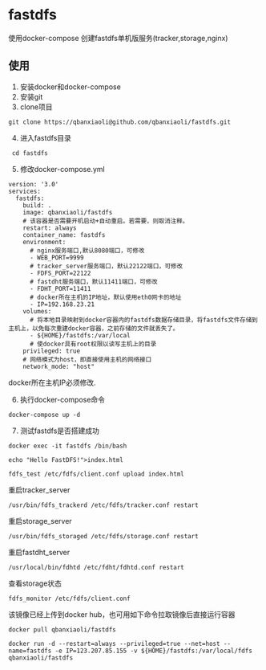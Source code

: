 #  fastdfs
使用docker-compose 创建fastdfs单机版服务(tracker,storage,nginx)
## 使用
1. 安装docker和docker-compose  
2. 安装git    
3. clone项目    
 ```
 git clone https://qbanxiaoli@github.com/qbanxiaoli/fastdfs.git 
 ```    
4. 进入fastdfs目录  
```
 cd fastdfs
```   
5. 修改docker-compose.yml
```
version: '3.0'
services:
  fastdfs:
    build: .
    image: qbanxiaoli/fastdfs
    # 该容器是否需要开机启动+自动重启。若需要，则取消注释。
    restart: always
    container_name: fastdfs
    environment:
      # nginx服务端口,默认8080端口，可修改
      - WEB_PORT=9999
      # tracker_server服务端口，默认22122端口，可修改
      - FDFS_PORT=22122
      # fastdht服务端口，默认11411端口，可修改
      - FDHT_PORT=11411
      # docker所在主机的IP地址，默认使用eth0网卡的地址
      - IP=192.168.23.21
    volumes:
      # 将本地目录映射到docker容器内的fastdfs数据存储目录，将fastdfs文件存储到主机上，以免每次重建docker容器，之前存储的文件就丢失了。
      - ${HOME}/fastdfs:/var/local
      # 使docker具有root权限以读写主机上的目录
    privileged: true
    # 网络模式为host，即直接使用主机的网络接口
    network_mode: "host"
```  
docker所在主机IP必须修改.
 
6. 执行docker-compose命令  
```
docker-compose up -d
```
7. 测试fastdfs是否搭建成功
```
docker exec -it fastdfs /bin/bash 
```
```
echo "Hello FastDFS!">index.html
```
```
fdfs_test /etc/fdfs/client.conf upload index.html
```      

重启tracker_server
```
/usr/bin/fdfs_trackerd /etc/fdfs/tracker.conf restart
```
重启storage_server
```
/usr/bin/fdfs_storaged /etc/fdfs/storage.conf restart
```
重启fastdht_server
```
/usr/local/bin/fdhtd /etc/fdht/fdhtd.conf restart
```
查看storage状态
```
fdfs_monitor /etc/fdfs/client.conf
```
该镜像已经上传到docker hub，也可用如下命令拉取镜像后直接运行容器
```
docker pull qbanxiaoli/fastdfs
```
```
docker run -d --restart=always --privileged=true --net=host --name=fastdfs -e IP=123.207.85.155 -v ${HOME}/fastdfs:/var/local/fdfs qbanxiaoli/fastdfs
```
